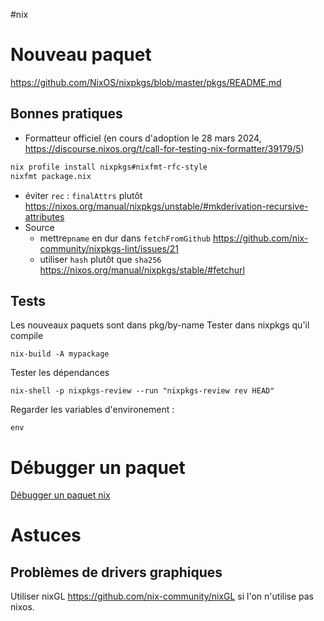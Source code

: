 #nix
# Nouveau paquet

https://github.com/NixOS/nixpkgs/blob/master/pkgs/README.md

## Bonnes pratiques
- Formatteur officiel (en cours d'adoption le 28 mars 2024, https://discourse.nixos.org/t/call-for-testing-nix-formatter/39179/5)
```sh
nix profile install nixpkgs#nixfmt-rfc-style
nixfmt package.nix
```
- éviter `rec` : `finalAttrs` plutôt https://nixos.org/manual/nixpkgs/unstable/#mkderivation-recursive-attributes
- Source
	- mettre`pname` en dur dans `fetchFromGithub` https://github.com/nix-community/nixpkgs-lint/issues/21
	- utiliser `hash` plutôt que `sha256` https://nixos.org/manual/nixpkgs/stable/#fetchurl
## Tests
Les nouveaux paquets sont dans pkg/by-name
Tester dans nixpkgs qu'il compile 
```
nix-build -A mypackage
```
Tester les dépendances 
```
nix-shell -p nixpkgs-review --run "nixpkgs-review rev HEAD"
 ```
Regarder les variables d\'environement :
```
env
```

# Débugger un paquet


[Débugger un paquet nix](Débugger%20un%20paquet%20nix.md)


# Astuces
## Problèmes de drivers graphiques
Utiliser nixGL https://github.com/nix-community/nixGL si l'on n'utilise pas nixos.
